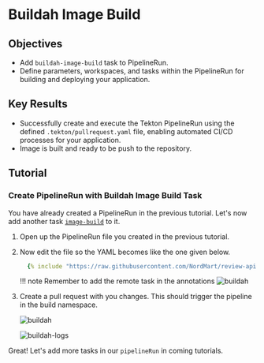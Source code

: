 # Buildah Image Build

## Objectives

- Add `buildah-image-build` task to PipelineRun.
- Define parameters, workspaces, and tasks within the PipelineRun for building and deploying your application.

## Key Results

- Successfully create and execute the Tekton PipelineRun using the defined `.tekton/pullrequest.yaml` file, enabling automated CI/CD processes for your application.
- Image is built and ready to be push to the repository.

## Tutorial

### Create PipelineRun with Buildah Image Build Task

You have already created a PipelineRun in the previous tutorial. Let's now add another task [`image-build`](https://github.com/stakater-tekton-catalog/buildah-image-build) to it.

1. Open up the PipelineRun file you created in the previous tutorial.
1. Now edit the file so the YAML becomes like the one given below.

    ```yaml
      {% include "https://raw.githubusercontent.com/NordMart/review-api/main/.tekton/buildah_image_build.yaml" %}
    ```

    !!! note
        Remember to add the remote task in the annotations
        ![buildah](images/buildah.png)

1. Create a pull request with you changes. This should trigger the pipeline in the build namespace.

    ![buildah](images/buildah.png)

    ![buildah-logs](images/buildah-logs.png)

Great! Let's add more tasks in our `pipelineRun` in coming tutorials.
